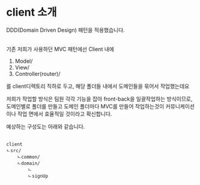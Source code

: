 # client 소개
DDD(Domain Driven Design) 패턴을 적용했습니다.
<br><br>

기존 저희가 사용하던 MVC 패턴에선 Client 내에 <br>
1. Model/
2. View/
3. Controller(router)/

를 client디렉토리 직하로 두고, 해당 폴더들 내에서 도메인들을 묶어서 작업했는데요

저희가 작업할 방식은 팀원 각각 기능을 잡아 front-back을 일괄작업하는 방식이므로, 도메인별로 폴더를 만들고 도메인 폴더마다 MVC를 만들어 작업하는것이 커뮤니케이션이나 작업 면에서 효율적일 것이라고 확신합니다. 

예상하는 구성도는 아래와 같습니다.
<br><br>

```
client
ㄴsrc/
    ㄴcommon/
    ㄴdomain/
        ㄴ
        ㄴsignUp
```
